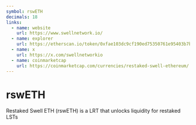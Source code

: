 ```yaml
---
symbol: rswETH
decimals: 18
links:
  - name: website
    url: https://www.swellnetwork.io/
  - name: explorer
    url: https://etherscan.io/token/0xfae103dc9cf190ed75350761e95403b7b8afa6c0
  - name: x
    url: https://x.com/swellnetworkio
  - name: coinmarketcap
    url: https://coinmarketcap.com/currencies/restaked-swell-ethereum/
---
```


# rswETH

Restaked Swell ETH (rswETH) is a LRT that unlocks liquidity for restaked LSTs
